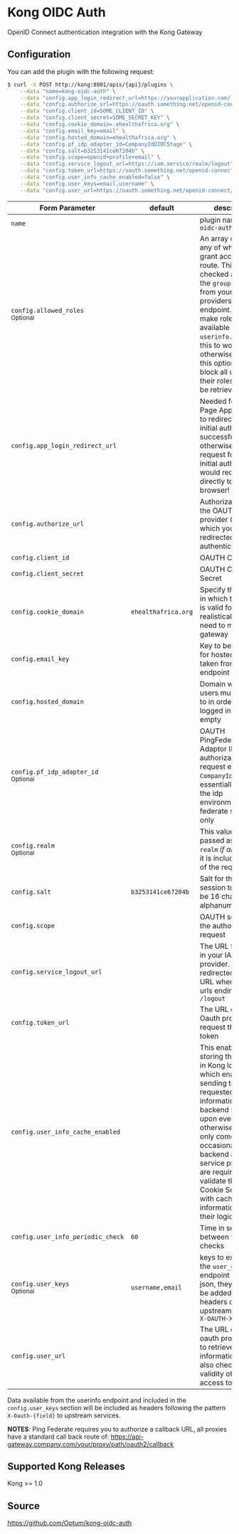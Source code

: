 # Kong OIDC Auth
OpenID Connect authentication integration with the Kong Gateway

## Configuration
You can add the plugin with the following request:

```bash
$ curl -X POST http://kong:8001/apis/{api}/plugins \
    --data "name=kong-oidc-auth" \
    --data "config.app_login_redirect_url=https://yourapplication.com/loggedin/dashboard" \
    --data "config.authorize_url=https://oauth.something.net/openid-connect/authorize" \
    --data "config.client_id=SOME_CLIENT_ID" \
    --data "config.client_secret=SOME_SECRET_KEY" \
    --data "config.cookie_domain=.ehealthafrica.org" \
    --data "config.email_key=email" \
    --data "config.hosted_domain=ehealthafrica.org" \
    --data "config.pf_idp_adapter_id=CompanyIdOIDCStage" \
    --data "config.salt=b3253141ce67204b" \
    --data "config.scope=openid+profile+email" \
    --data "config.service_logout_url=https://iam.service/realm/logout" \
    --data "config.token_url=https://oauth.something.net/openid-connect/token" \
    --data "config.user_info_cache_enabled=false" \
    --data "config.user_keys=email,username" \
    --data "config.user_url=https://oauth.something.net/openid-connect/userinfo"
```

| Form Parameter | default | description |
| --- | --- | --- |
| `name` | | plugin name `kong-oidc-auth` |
| `config.allowed_roles` <br /> <small>Optional</small> | | An array of roles, any of which should grant access to this route. This will be checked against the `groups` field from your OIDC providers userinfo endpoint. You _must_ make roles available as `userinfo.groups` for this to work, otherwise enabling this option will block all users as their roles will not be retrievable. |
| `config.app_login_redirect_url` | | Needed for Single Page Applications to redirect after initial authentication successful, otherwise a proxy request following initial authentication would redirect data directly to a users browser! |
| `config.authorize_url` | | Authorization url of the OAUTH provider (the one to which you will be redirected when not authenticated) |
| `config.client_id` | | OAUTH Client Id |
| `config.client_secret` | | OAUTH Client Secret |
| `config.cookie_domain` | `ehealthafrica.org` | Specify the domain in which this cookie is valid for, realistically will need to match the gateway |
| `config.email_key` | | Key to be checked for hosted domain, taken from userinfo endpoint |
| `config.hosted_domain` | | Domain whose users must belong to in order to get logged in. Ignored if empty |
| `config.pf_idp_adapter_id` <br /> <small>Optional</small> | | OAUTH PingFederate Adaptor ID of the authorization request ex: `CompanyIdOIDCStage`, essentially points to the idp environment, ping federate specific only |
| `config.realm` <br /> <small>Optional</small> | | This value will be passed as `X-Oauth-realm` _if and only if_ it is included as part of the request URL. |
| `config.salt` | `b3253141ce67204b` | Salt for the user session token, must be 16 char alphanumeric |
| `config.scope` | | OAUTH scope of the authorization request |
| `config.service_logout_url` | | The URL for logouts in your IAM provider. Will be redirected to this URL when hitting urls ending in `/logout` |
| `config.token_url` | | The URL of the Oauth provider to request the access token |
| `config.user_info_cache_enabled` | | This enables storing the userInfo in Kong local cache which enables sending the entire requested user information to the backend service upon every request, otherwise user info only comes back occasionally and backend api service providers are required to validate the EOAuth Cookie Session with cached user information within their logic |
| `config.user_info_periodic_check` | `60` | Time in seconds between token checks |
| `config.user_keys` <br /> <small>Optional</small> | `username,email` | keys to extract from the `user_url` endpoint returned json, they will also be added to the headers of the upstream server as `X-OAUTH-XXX` |
| `config.user_url` | | The URL of the oauth provider used to retrieve user information and also check the validity of the access token |

Data available from the userinfo endpoint and included in the `config.user_keys` section will be included as headers following the pattern `X-Oauth-{field}` to upstream services.

**NOTES**:
Ping Federate requires you to authorize a callback URL, all proxies have a standard call back route of:
https://api-gateway.company.com/your/proxy/path/oauth2/callback

## Supported Kong Releases
Kong >= 1.0

## Source
https://github.com/Optum/kong-oidc-auth
